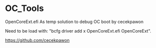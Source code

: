 # OC_Tools
OpenCoreExt.efi 
As temp solution to debug OC boot by cecekpawon

Need to be load with: "bcfg﻿ driver add x OpenCoreExt.efi ﻿OpenCoreExt".

https://github.com/cecekpawon
